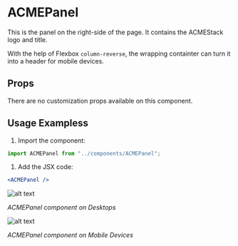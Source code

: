 # ACMEPanel

This is the panel on the right-side of the page. It contains the ACMEStack logo and title.

With the help of Flexbox `column-reverse`, the wrapping containter can turn it into a header for mobile devices.

## Props

There are no customization props available on this component.

## Usage Exampless

1. Import the component:

```javascript
import ACMEPanel from "../components/ACMEPanel";
```

1. Add the JSX code:

```jsx
<ACMEPanel />
```

![alt text](http://lacerda.design/Shopify/ACMEPanel.png "ACMEPanel component on Desktops")

_*ACMEPanel component on Desktops*_

![alt text](http://lacerda.design/Shopify/ACMEPanel_Mobile.png "ACMEPanel component on Mobile Devices")

_*ACMEPanel component on Mobile Devices*_
